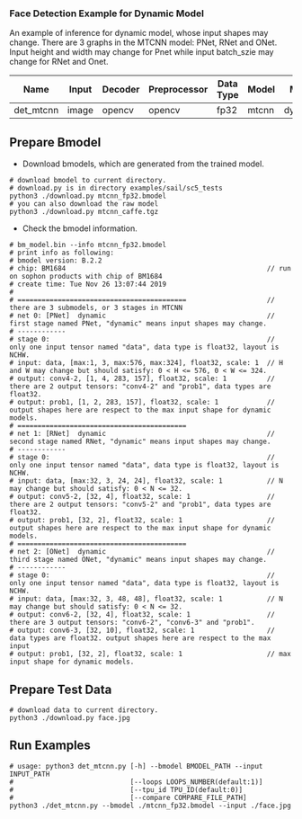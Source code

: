 ### Face Detection Example for Dynamic Model

An example of inference for dynamic model, whose input shapes may change.
There are 3 graphs in the MTCNN model: PNet, RNet and ONet. Input height and width may change for Pnet while input batch_szie may change for RNet and Onet.

Name|Input|Decoder|Preprocessor|Data Type|Model|Mode
-|-|-|-|-|-|-
det_mtcnn|image|opencv|opencv|fp32|mtcnn|dynamic

## Prepare Bmodel

* Download bmodels, which are generated from the trained model.

```shell
# download bmodel to current directory.
# download.py is in directory examples/sail/sc5_tests
python3 ./download.py mtcnn_fp32.bmodel
# you can also download the raw model
python3 ./download.py mtcnn_caffe.tgz
```

* Check the bmodel information.

```shell
# bm_model.bin --info mtcnn_fp32.bmodel
# print info as following:
# bmodel version: B.2.2
# chip: BM1684                                                  // run on sophon products with chip of BM1684
# create time: Tue Nov 26 13:07:44 2019
#
# ==========================================                    // there are 3 submodels, or 3 stages in MTCNN
# net 0: [PNet]  dynamic                                        // first stage named PNet, "dynamic" means input shapes may change.
# ------------
# stage 0:                                                      // only one input tensor named "data", data type is float32, layout is NCHW.
# input: data, [max:1, 3, max:576, max:324], float32, scale: 1  // H and W may change but should satisfy: 0 < H <= 576, 0 < W <= 324.
# output: conv4-2, [1, 4, 283, 157], float32, scale: 1          // there are 2 output tensors: "conv4-2" and "prob1", data types are float32.
# output: prob1, [1, 2, 283, 157], float32, scale: 1            // output shapes here are respect to the max input shape for dynamic models.
# ==========================================
# net 1: [RNet]  dynamic                                        // second stage named RNet, "dynamic" means input shapes may change.
# ------------
# stage 0:                                                      // only one input tensor named "data", data type is float32, layout is NCHW.
# input: data, [max:32, 3, 24, 24], float32, scale: 1           // N may change but should satisfy: 0 < N <= 32.
# output: conv5-2, [32, 4], float32, scale: 1                   // there are 2 output tensors: "conv5-2" and "prob1", data types are float32.
# output: prob1, [32, 2], float32, scale: 1                     // output shapes here are respect to the max input shape for dynamic models.
# ==========================================
# net 2: [ONet]  dynamic                                        // third stage named ONet, "dynamic" means input shapes may change.
# ------------
# stage 0:                                                      // only one input tensor named "data", data type is float32, layout is NCHW.
# input: data, [max:32, 3, 48, 48], float32, scale: 1           // N may change but should satisfy: 0 < N <= 32.
# output: conv6-2, [32, 4], float32, scale: 1                   // there are 3 output tensors: "conv6-2", "conv6-3" and "prob1".
# output: conv6-3, [32, 10], float32, scale: 1                  // data types are float32. output shapes here are respect to the max input
# output: prob1, [32, 2], float32, scale: 1                     // max input shape for dynamic models.
```

## Prepare Test Data

```shell
# download data to current directory.
python3 ./download.py face.jpg
```

## Run Examples

```shell
# usage: python3 det_mtcnn.py [-h] --bmodel BMODEL_PATH --input INPUT_PATH
#                             [--loops LOOPS_NUMBER(default:1)]
#                             [--tpu_id TPU_ID(default:0)]
#                             [--compare COMPARE_FILE_PATH]
python3 ./det_mtcnn.py --bmodel ./mtcnn_fp32.bmodel --input ./face.jpg
```
